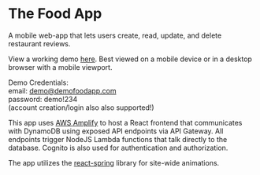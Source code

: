 # The Food App

A mobile web-app that lets users create, read, update, and delete restaurant reviews.

View a working demo [here](https://main.d30b8nboe5jb5.amplifyapp.com/). Best viewed on a mobile device or in a desktop browser with a mobile viewport. 

Demo Credentials:  
email: demo@demofoodapp.com  
password: demo!234    
(account creation/login also also supported!)

This app uses [AWS Amplify](https://aws.amazon.com/amplify/) to  host a React frontend that communicates with DynamoDB using exposed API endpoints via API Gateway. All endpoints trigger NodeJS Lambda functions that talk directly to the database. Cognito is also used for authentication and authorization.

The app utilizes the [react-spring](https://react-spring.dev/) library for site-wide animations. 

